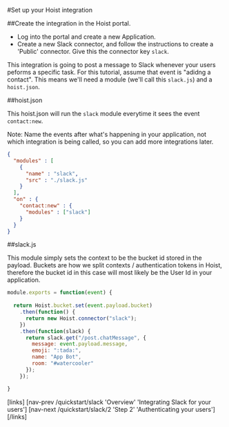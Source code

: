 #Set up your Hoist integration

##Create the integration in the Hoist portal.

- Log into the portal and create a new Application. 
- Create a new Slack connector, and follow the instructions to create a 'Public' connector. Give this the connector key `slack`.

This integration is going to post a message to Slack whenever your users peforms a specific task. For this tutorial, assume that event is "adidng a contact". This means we'll need a module (we'll call this `slack.js`) and a `hoist.json`. 

##hoist.json

This hoist.json will run the `slack` module everytime it sees the event `contact:new`. 

Note: Name the events after what's happening in your application, not which integration is being called, so you can add more integrations later.

```json 
{
  "modules" : [
    {
      "name" : "slack",
      "src" : "./slack.js"
    }
  ],
  "on" : {
    "contact:new" : {
      "modules" : ["slack"]
    }
  }
}
```

##slack.js

This module simply sets the context to be the bucket id stored in the payload. Buckets are how we split contexts / authentication tokens in Hoist, therefore the bucket id in this case will most likely be the User Id in your application.

```javascript
module.exports = function(event) {
  
  return Hoist.bucket.set(event.payload.bucket)
    .then(function() {
      return new Hoist.connector("slack");
    })
    .then(function(slack) {
      return slack.get("/post.chatMessage", {
        message: event.payload.message,
        emoji: ":tada:",
        name: "App Bot",
        room: "#watercooler"
      });  
    });

}
```


[links]
[nav-prev /quickstart/slack 'Overview' 'Integrating Slack for your users']
[nav-next /quickstart/slack/2 'Step 2' 'Authenticating your users']
[/links]